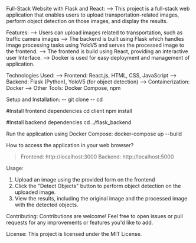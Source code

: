 Full-Stack Website with Flask and React:
--> This project is a full-stack web application that enables users to upload transportation-related images, perform object detection on those images, and display the results.

Features:
--> Users can upload images related to transportation, such as traffic camera images
--> The backend is built using Flask which handles image processing tasks using YoloV5 and serves the processed image to the frontend.
--> The frontend is build using React, providing an interactive user Interface.
--> Docker is used for easy deployment and management of application.

Technologies Used:
--> Frontend: React.js, HTML, CSS, JavaScript
--> Backend: Flask (Python), YoloV5 (for object detection)
--> Containerization: Docker
--> Other Tools: Docker Compose, npm


Setup and Installation:
-- git clone <repository-url>
-- cd <project-directory>

#Install frontend dependencies
cd client
npm install

#Install backend dependencies
cd ../flask_backend

Run the application using Docker Compose:
docker-compose up --build

How to access the application in your web browser?

>Frontend: http://localhost:3000
>Backend: http://localhost:5000

Usage:
1) Upload an image using the provided form on the frontend
2) Click the "Detect Objects" button to perform object detection on the uploaded image.
3) View the results, including the original image and the processed image with the detected objects.

Contributing:
Contributions are welcome! Feel free to open issues or pull requests for any improvements or features you'd like to add.

License:
This project is licensed under the MIT License.